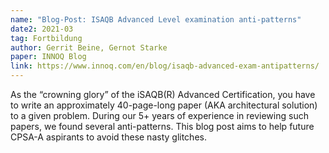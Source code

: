 ```yaml
---
name: "Blog-Post: ISAQB Advanced Level examination anti-patterns"
date2: 2021-03
tag: Fortbildung
author: Gerrit Beine, Gernot Starke
paper: INNOQ Blog
link: https://www.innoq.com/en/blog/isaqb-advanced-exam-antipatterns/
---
```

As the “crowning glory” of the iSAQB(R) Advanced Certification, you have to write an approximately 40-page-long paper 
(AKA architectural solution) to a given problem. During our 5+ years of experience in reviewing such papers, 
we found several anti-patterns. This blog post aims to help future CPSA-A aspirants to avoid these nasty glitches.